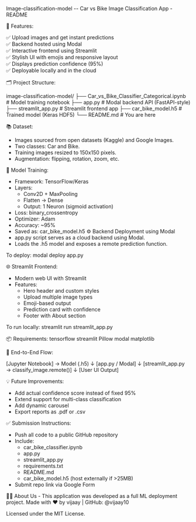 Image-classification-model -- Car vs Bike Image Classification App - README

📌 Features:

✅ Upload images and get instant predictions  
✅ Backend hosted using Modal  
✅ Interactive frontend using Streamlit  
✅ Stylish UI with emojis and responsive layout  
✅ Displays prediction confidence (95%)  
✅ Deployable locally and in the cloud


🗂️ Project Structure:

image-classification-model/
├── Car_vs_Bike_Classifier_Categorical.ipynb    # Model training notebook
├── app.py                       # Modal backend API (FastAPI-style)
├── streamlit_app.py             # Streamlit frontend app
├── car_bike_model.h5            # Trained model (Keras HDF5)
└── README.md                    # You are here


📚 Dataset:

- Images sourced from open datasets (Kaggle) and Google Images.
- Two classes: Car and Bike.
- Training images resized to 150x150 pixels.
- Augmentation: flipping, rotation, zoom, etc.

  
🧠 Model Training:

- Framework: TensorFlow/Keras
- Layers:
  - Conv2D + MaxPooling
  - Flatten → Dense
  - Output: 1 Neuron (sigmoid activation)
- Loss: binary_crossentropy
- Optimizer: Adam
- Accuracy: ~95%
- Saved as: car_bike_model.h5
⚙️ Backend Deployment using Modal
- app.py script serves as a cloud backend using Modal.
- Loads the .h5 model and exposes a remote prediction function.

To deploy:
modal deploy app.py


🌐 Streamlit Frontend:

- Modern web UI with Streamlit
- Features:
  - Hero header and custom styles
  - Upload multiple image types
  - Emoji-based output
  - Prediction card with confidence
  - Footer with About section

To run locally:
streamlit run streamlit_app.py

📦 Requirements:
tensorflow
streamlit
Pillow
modal
matplotlib


🚀 End-to-End Flow:

[Jupyter Notebook] → Model (.h5)
       ↓
[app.py / Modal]
       ↓
[streamlit_app.py → classify_image.remote()]
       ↓
[User UI Output]



💡 Future Improvements:

- Add actual confidence score instead of fixed 95%
- Extend support for multi-class classification
- Add dynamic carousel
- Export reports as .pdf or .csv

  
✅ Submission Instructions:

- Push all code to a public GitHub repository
- Include:
  - car_bike_classifier.ipynb
  - app.py
  - streamlit_app.py
  - requirements.txt
  - README.md
  - car_bike_model.h5 (host externally if >25MB)
- Submit repo link via Google Form


👨‍💻 About Us - 
This application was developed as a full ML deployment project.
Made with ❤️ by vijaay | GitHub: @vijaay10

Licensed under the MIT License.
